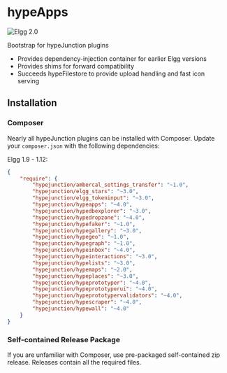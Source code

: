 hypeApps
========
![Elgg 2.0](https://img.shields.io/badge/Elgg-2.0-orange.svg?style=flat-square)

Bootstrap for hypeJunction plugins

* Provides dependency-injection container for earlier Elgg versions
* Provides shims for forward compatibility
* Succeeds hypeFilestore to provide upload handling and fast icon serving


## Installation


### Composer

Nearly all hypeJunction plugins can be installed with Composer. Update your `composer.json` with the following dependencies:

Elgg 1.9 - 1.12:

```json
{
	"require": {
		"hypejunction/ambercal_settings_transfer": "~1.0",
		"hypejunction/elgg_stars": "~3.0",
		"hypejunction/elgg_tokeninput": "~3.0",
		"hypejunction/hypeapps": "~4.0",
		"hypejunction/hypedbexplorer": "~3.0",
		"hypejunction/hypedropzone": "~4.0",
		"hypejunction/hypefaker": "~1.0",
		"hypejunction/hypegallery": "~3.0",
		"hypejunction/hypegeo": "~1.0",
		"hypejunction/hypegraph": "~1.0",
		"hypejunction/hypeinbox": "~4.0",
		"hypejunction/hypeinteractions": "~3.0",
		"hypejunction/hypelists": "~3.0",
		"hypejunction/hypemaps": "~2.0",
		"hypejunction/hypeplaces": "~3.0",
		"hypejunction/hypeprototyper": "~4.0",
		"hypejunction/hypeprototyperui": "~4.0",
		"hypejunction/hypeprototypervalidators": "~4.0",
		"hypejunction/hypescraper": "~4.0",
		"hypejunction/hypewall": "~4.0"
	}
}
```



### Self-contained Release Package

If you are unfamiliar with Composer, use pre-packaged self-contained zip release.
Releases contain all the required files.
